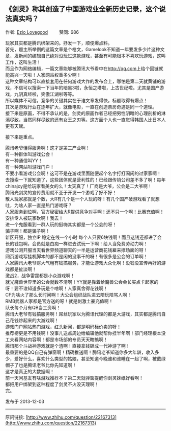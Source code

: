 ## 《剑灵》称其创造了中国游戏业全新历史记录，这个说法真实吗？

作者: [Ezio Lovegood](http://www.zhihu.com/people/ezio-lovegood)&nbsp;&nbsp;&nbsp;&nbsp;&nbsp;&nbsp;&nbsp;&nbsp; 赞同: 686


<p>玩家其实都是腾讯绑架来的。抒发一下，顺便爆点料。<br>
首先，题主所举例的这篇文章是个枪文，Gamelook不知道一年要发多少片这种文章，发新闻的编辑自己绝对没玩过这款游戏，甚至有可能根本不喜欢玩游戏，这叫工作，这叫生活！<br>
而且作为网络编辑，一篇文章能够被腾讯大爷看中在<a href="http://qq.com" class=" external" target="_blank" rel="nofollow noreferrer"><span class="invisible">http://</span><span class="visible">qq.com</span><span class="invisible"></span><i class="icon-external"></i></a>上给个回链就能高兴一天啦！人家网站权重多少啊！<br>
这种文章结构可以直接套用在任何游戏大作的发布会上，哪怕是第二天就黄铺的游戏，不信可以搜索一下当年的暗黑3啦，永恒之塔啦，上古世纪啦。尤其是国产游戏，九阴真经啦，笑傲江湖啦等等。<br>
所以媒体不可信。竞争的关键其实在于谁文章发得快，标题取得有爆点！<br>
其次是游戏行业在逐年扩大，就像电影，一直在创造票房奇迹是同一个道理。<br>
接下来是原画，不得不承认的是，剑灵的原画作者已经把男性阴暗的心理剖析的淋漓尽致，当然同样尽致的还有女王之刃等。这方面个人也一直觉得韩国人比日本人更有天赋。</p><p>接下来是重点。</p><p>腾讯老爷懂得服务啊！这才是第三产业啊！<br>
有一种群体叫游戏公会！<br>
有一种通信叫YY！<br>
有一种网站叫游戏门户！<br>
不要小看游戏公会啊！这可不是在游戏里面随便起个名字打打闹闹的过家家啊！<br>
去搜索一下就知道了，这些团体就是营利性的！已经跟传销公司差不多了啊！每年chinajoy是给玩家看美女的么！太天真了！厂商是大爷，公会是二大爷啊！<br>
腾讯光剑灵的宣传费用就不亚于开发一个游戏了好不好！<br>
散人玩家那就是个数，大R有几个是一个人玩的呀！有几个国产破游戏看了就想吐，为啥人家一直是热门游戏呀？<br>
人家服务到位啊，官方秘密给大R提供竞争对手啊！还不只一个啊！比赛充值啊！安排专人被玩家砍啊！我去！<br>
进一个鬼服看到一群人玩的挺嗨其实都是一个公会的呀！<br>
骗子啊！都是骗子啊！<br>
新区开服，独立IP 稳定在线一个小时 每个人只要6块钱啊！而且这钱还都进了会长的钱包啊，会员就是白痴一样进去试玩一下啊！给人当免费劳动力啊！<br>
游戏公测开服当天看世界频道聊天的一半是运营商花钱雇来撑场面的呀！<br>
网页游戏写挂机脚本的都不是闲的没事干的呀！有很多是公会的订单啊！<br>
人家腾讯大老爷财大气粗有钱搞服务，才能让游戏大众化啊！没钱没宣传再好的游戏都是扯淡啊！<br>
激战2，战争雷霆都是小众游戏啊！<br>
就光魔兽世界里的公会就数不清啊！YY就是靠着给魔兽公会会长买点卡起家的呀！要不谁知道多玩是个啥啊！人家真舍得花钱啊！<br>
CF为啥火了那么长时间啊！大公会组织战队进去陪玩陪骂人啊！<br>
RMB武器人家都是官方送的呀！就是刺激土豪充值啊！<br>
队长每个月有QB当工资啊！<br>
腾讯大老爷有钱搞服务啊！屌丝玩家以为腾讯代理的都是大游戏，其实都是腾讯自己花钱炒起来的大游戏啊！<br>
游戏门户网站热门游戏，红头新闻，都是明码标价卖的呀！<br>
推荐榜更是不用钱啊！没事儿送点周边给编辑他就帮你挂半年啊！部门经理根本没工夫看网站内容啊！都是市场部的专员天天瞎搞啊！<br>
腾讯那个斗战神游戏就是个渣啊！直接拿钱砸成一代神游了啊！<br>
最重要的是QQ自己有弹窗啊！精确推送啊！腾讯老爷知道你多大年龄，收入多少，爱好什么，喜欢什么类型的姑娘，甚至知道今晚谁和谁睡在一起了啊，被戴绿帽子了也是腾讯老爷比你先知道啊！<br>
这才是真正的大数据啊！<br>
前一天问基友有啥游戏推荐不？第二天就弹窗提醒你剑灵妹纸好看啊！<br>
都把用户绑架到这种程度了剑灵不火没天理啊！<br>
完。</p>



发布于 2013-12-03



---
原问链接: [http://www.zhihu.com/question/22167313](http://www.zhihu.com/question/22167313)